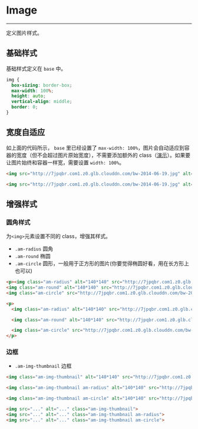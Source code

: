 # Image
---

定义图片样式。

## 基础样式

基础样式定义在 `base` 中。

```css
img {
  box-sizing: border-box;
  max-width: 100%;
  height: auto;
  vertical-align: middle;
  border: 0;
}
```

## 宽度自适应

如上面的代码所示， `base` 里已经设置了 `max-width: 100%`，图片会自动适应到容器的宽度（但不会超过图片原始宽度），不需要添加额外的 class（[演示](http://jsbin.com/ciduf/1)）。如果要让图片始终和容器一样宽，需要设置 `width: 100%`。

`````html
<img src="http://7jpqbr.com1.z0.glb.clouddn.com/bw-2014-06-19.jpg" alt=""/>
`````
```html
<img src="http://7jpqbr.com1.z0.glb.clouddn.com/bw-2014-06-19.jpg" alt=""/>
```

## 增强样式

### 圆角样式

为`<img>`元素设置不同的 class，增强其样式。

- `.am-radius`     圆角
- `.am-round`      椭圆
- `.am-circle`     圆形，一般用于正方形的图片(你要觉得椭圆好看，用在长方形上也可以)

`````html
<p><img class="am-radius" alt="140*140" src="http://7jpqbr.com1.z0.glb.clouddn.com/bw-2014-06-19.jpg?imageView/1/w/1000/h/1000/q/80" width="140" height="140" />
<img class="am-round" alt="140*140" src="http://7jpqbr.com1.z0.glb.clouddn.com/bw-2014-06-19.jpg?imageView/1/w/1000/h/600/q/80" width="200" height="120"/>
<img class="am-circle" src="http://7jpqbr.com1.z0.glb.clouddn.com/bw-2014-06-19.jpg?imageView/1/w/1000/h/1000/q/80" width="140" height="140"/></p>
`````
```html
<p>
  <img class="am-radius" alt="140*140" src="http://7jpqbr.com1.z0.glb.clouddn.com/bw-2014-06-19.jpg?imageView/1/w/1000/h/1000/q/80" width="140" height="140" />

  <img class="am-round" alt="140*140" src="http://7jpqbr.com1.z0.glb.clouddn.com/bw-2014-06-19.jpg?imageView/1/w/1000/h/600/q/80" width="200" height="120"/>

  <img class="am-circle" src="http://7jpqbr.com1.z0.glb.clouddn.com/bw-2014-06-19.jpg?imageView/1/w/1000/h/1000/q/80" width="140" height="140"/>
</p>
```


### 边框

- `.am-img-thumbnail`   边框

`````html
<img class="am-img-thumbnail" alt="140*140" src="http://7jpqbr.com1.z0.glb.clouddn.com/bw-2014-06-19.jpg?imageView/1/w/1000/h/1000/q/80" width="140" height="140" />

<img class="am-img-thumbnail am-radius" alt="140*140" src="http://7jpqbr.com1.z0.glb.clouddn.com/bw-2014-06-19.jpg?imageView/1/w/1000/h/1000/q/80" width="140" height="140" />

<img class="am-img-thumbnail am-circle" alt="140*140" src="http://7jpqbr.com1.z0.glb.clouddn.com/bw-2014-06-19.jpg?imageView/1/w/1000/h/1000/q/80" width="140" height="140" />
`````

```html
<img src="..." alt="..." class="am-img-thumbnail">
<img src="..." alt="..." class="am-img-thumbnail am-radius">
<img src="..." alt="..." class="am-img-thumbnail am-circle">
```

<!--
## 响应式图片

通过添加 `.am-img-responsive` class 让图片按比例缩放。

`````html
<img class="am-img-responsive" alt="Responsive image" src="http://www.bing.com/az/hprichbg/rb/AdelaideFrog_EN-US12171255358_1366x768.jpg" />
`````

```html
<img src="..." class="am-img-responsive" alt="Responsive image">
```-->
